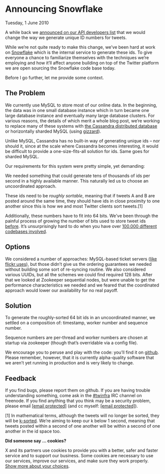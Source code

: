 # Announcing Snowflake

Tuesday, 1 June 2010

A while back we [announced on our API developers list](http://groups.google.com/group/twitter-development-talk/browse_thread/thread/5152a34a8ae6ccb6/1edb5cd6002f6499) that we would change the way we generate unique ID numbers for tweets.

While we’re not quite ready to make this change, we’ve been hard at work on [Snowflake](http://github.com/twitter/snowflake) which is the internal service to generate these ids. To give everyone a chance to familiarize themselves with the techniques we’re employing and how it’ll affect anyone building on top of the Twitter platform we are open sourcing the Snowflake code base today.

Before I go further, let me provide some context.

## The Problem

We currently use MySQL to store most of our online data. In the beginning, the data was in one small database instance which in turn became one large database instance and eventually many large database clusters. For various reasons, the details of which merit a whole blog post, we’re working to replace many of these systems with [the Cassandra distributed database](http://cassandra.apache.org/) or horizontally sharded MySQL (using [gizzard](http://github.com/twitter/gizzard)).

Unlike MySQL, Cassandra has no built-in way of generating unique ids – nor should it, since at the scale where Cassandra becomes interesting, it would be difficult to provide a one-size-fits-all solution for ids. Same goes for sharded MySQL.

Our requirements for this system were pretty simple, yet demanding:

We needed something that could generate tens of thousands of ids per second in a highly available manner. This naturally led us to choose an uncoordinated approach.

These ids need to be *roughly sortable*, meaning that if tweets A and B are posted around the same time, they should have ids in close proximity to one another since this is how we and most Twitter clients sort tweets.\[1\]

Additionally, these numbers have to fit into 64 bits. We’ve been through the painful process of growing the number of bits used to store tweet ids [before](http://www.twitpocalypse.com/). It’s unsurprisingly hard to do when you have over [100,000 different codebases involved](http://social.venturebeat.com/2010/04/14/twitter-applications/).

## Options

We considered a number of approaches: MySQL-based ticket servers ([like flickr uses](http://code.flickr.com/blog/2010/02/08/ticket-servers-distributed-unique-primary-keys-on-the-cheap/)), but those didn’t give us the ordering guarantees we needed without building some sort of re-syncing routine. We also considered various UUIDs, but all the schemes we could find required 128 bits. After that we looked at Zookeeper sequential nodes, but were unable to get the performance characteristics we needed and we feared that the coordinated approach would lower our availability for no real payoff.

## Solution

To generate the roughly-sorted 64 bit ids in an uncoordinated manner, we settled on a composition of: timestamp, worker number and sequence number.

Sequence numbers are per-thread and worker numbers are chosen at startup via zookeeper (though that’s overridable via a config file).

We encourage you to peruse and play with the code: you’ll find it on [github](https://github.com/twitter/snowflake). Please remember, however, that it is currently alpha-quality software that we aren’t yet running in production and is very likely to change.

## Feedback

If you find bugs, please report them on github. If you are having trouble understanding something, come ask in the [#twinfra](https://twitter.com/hashtag/twinfra) IRC channel on freenode. If you find anything that you think may be a security problem, please email [\[email protected\]](https://blog.x.com/cdn-cgi/l/email-protection) (and cc myself: [\[email protected\]](https://blog.x.com/cdn-cgi/l/email-protection)).

\[1\] In mathematical terms, although the tweets will no longer be sorted, they will be [k-sorted](http://ci.nii.ac.jp/naid/110002673489/). We’re aiming to keep our k below 1 second, meaning that tweets posted within a second of one another will be within a second of one another in the id space too.

**Did someone say … cookies?**

X and its partners use cookies to provide you with a better, safer and faster service and to support our business. Some cookies are necessary to use our services, improve our services, and make sure they work properly. [Show more about your choices](https://help.twitter.com/rules-and-policies/twitter-cookies).
